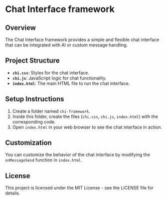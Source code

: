 # Chat Interface framework

## Overview

The Chat Interface framework provides a simple and flexible chat interface that can be integrated with AI or custom message handling.

## Project Structure

- **`chi.css`**: Styles for the chat interface.
- **`chi.js`**: JavaScript logic for chat functionality.
- **`index.html`**: The main HTML file to run the chat interface.

## Setup Instructions

1. Create a folder named `chi-framework`.
2. Inside this folder, create the files (`chi.css`, `chi.js`, `index.html`) with the corresponding code.
3. Open `index.html` in your web browser to see the chat interface in action.

## Customization

You can customize the behavior of the chat interface by modifying the `onMessageSend` function in `index.html`.

## License

This project is licensed under the MIT License - see the LICENSE file for details.
